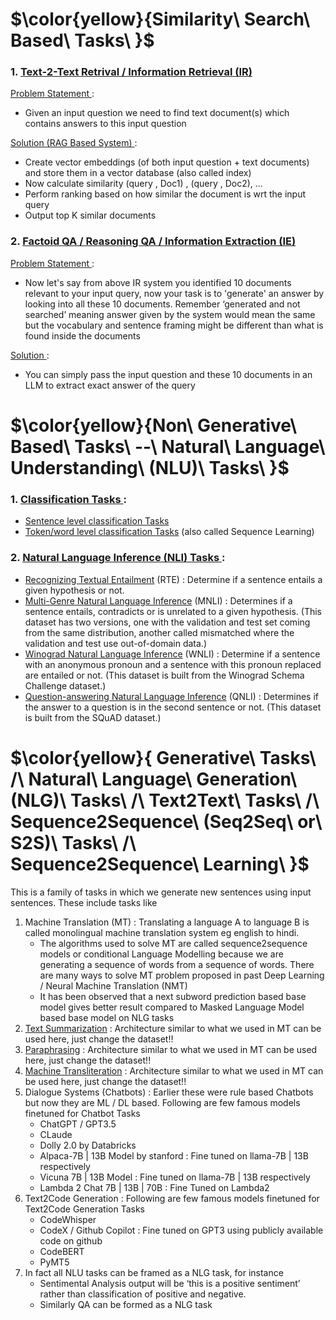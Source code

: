 # $\color{yellow}{Similarity\ Search\ Based\ Tasks\ }$
### 1. <ins> Text-2-Text Retrival / Information Retrieval (IR) </ins>

<ins> Problem Statement </ins> : 
   - Given an input question we need to find text document(s) which contains answers to this input question

<ins> Solution (RAG Based System) </ins> : 
   - Create vector embeddings (of both input question + text documents) and store them in a vector database (also called index)
   - Now calculate similarity (query , Doc1) , (query , Doc2), ... 
   - Perform ranking based on how similar the document is wrt the input query
   - Output top K similar documents



### 2. <ins> Factoid QA / Reasoning QA / Information Extraction (IE) </ins>
<ins> Problem Statement </ins> : 
   - Now let's say from above IR system you identified 10 documents relevant to your input query, now your task is to 'generate' an answer by looking into all these 10 documents. Remember ‘generated and not searched’ meaning answer given by the system would mean the same but the vocabulary and sentence framing might be different than what is found inside the documents

<ins> Solution </ins> : 
   - You can simply pass the input question and these 10 documents in an LLM to extract exact answer of the query






# $\color{yellow}{Non\ Generative\ Based\ Tasks\ --\ Natural\ Language\ Understanding\ (NLU)\ Tasks\ }$
### 1. <ins> Classification Tasks </ins> : 
- [Sentence level classification Tasks](https://github.com/khetansarvesh/NLP/tree/main/unitask_downstream_nlp/Sentence-Level-Classification)
- [Token/word level classification Tasks](https://github.com/khetansarvesh/NLP/tree/main/unitask_downstream_nlp/Word-Level-Classification) (also called Sequence Learning) 

### 2. <ins> Natural Language Inference (NLI) Tasks </ins> :
- [Recognizing Textual Entailment](https://aclweb.org/aclwiki/Recognizing_Textual_Entailment) (RTE) : Determine if a sentence entails a given hypothesis or not.
- [Multi-Genre Natural Language Inference](https://arxiv.org/abs/1704.05426) (MNLI) : Determines if a sentence entails, contradicts or is unrelated to a given hypothesis. (This dataset has two versions, one with the validation and test set coming from the same distribution, another called mismatched where the validation and test use out-of-domain data.)
- [Winograd Natural Language Inference](https://cs.nyu.edu/~davise/papers/WinogradSchemas/WS.html) (WNLI) : Determine if a sentence with an anonymous pronoun and a sentence with this pronoun replaced are entailed or not. (This dataset is built from the Winograd Schema Challenge dataset.)
- [Question-answering Natural Language Inference](https://rajpurkar.github.io/SQuAD-explorer/) (QNLI) : Determines if the answer to a question is in the second sentence or not. (This dataset is built from the SQuAD dataset.)









# $\color{yellow}{  Generative\ Tasks\ /\ Natural\ Language\ Generation\ (NLG)\ Tasks\ /\ Text2Text\ Tasks\ /\ Sequence2Sequence\ (Seq2Seq\ or\ S2S)\ Tasks\ /\ Sequence2Sequence\ Learning\ }$
This is a family of tasks in which we generate new sentences using input sentences. These include tasks like
  1. Machine Translation (MT) : Translating a language A to language B is called monolingual machine translation system eg english to hindi.
      - The algorithms used to solve MT are called sequence2sequence models or conditional Language Modelling because we are generating a sequence of words from a sequence of words. There are many ways to solve MT problem proposed in past Deep Learning / Neural Machine Translation (NMT)
      - It has been observed that a next subword prediction based base model gives better result compared to Masked Language Model based base model on NLG tasks
  3. [Text Summarization](https://github.com/khetansarvesh/NLP/tree/main/unitask_downstream_nlp/text_summarization) : Architecture similar to what we used in MT can be used here, just change the dataset!!
  4. [Paraphrasing](https://github.com/khetansarvesh/NLP/blob/main/unitask_downstream_nlp/imgs/paraphrase.png) : Architecture similar to what we used in MT can be used here, just change the dataset!!
  5. [Machine Transliteration](https://github.com/khetansarvesh/NLP/blob/main/unitask_downstream_nlp/imgs/trans.png) : Architecture similar to what we used in MT can be used here, just change the dataset!!
  6. Dialogue Systems (Chatbots) : Earlier these were rule based Chatbots but now they are ML / DL based. Following are few famous models finetuned for Chatbot Tasks
      - ChatGPT / GPT3.5
      - CLaude
      - Dolly 2.0 by Databricks
      - Alpaca-7B | 13B Model by stanford : Fine tuned on llama-7B | 13B respectively
      - Vicuna 7B | 13B Model : Fine tuned on llama-7B | 13B respectively
      - Lambda 2 Chat 7B | 13B | 70B : Fine Tuned on Lambda2
  7. Text2Code Generation : Following are few famous models finetuned for Text2Code Generation Tasks
      - CodeWhisper
      - CodeX / Github Copilot : Fine tuned on GPT3 using publicly available code on github
      - CodeBERT
      - PyMT5
  8. In fact all NLU tasks can be framed as a NLG task, for instance
     - Sentimental Analysis output will be ‘this is a positive sentiment’ rather than classification of positive and negative.
     - Similarly QA can be formed as a NLG task


